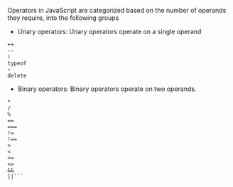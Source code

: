 Operators in JavaScript are categorized based on the number of operands they require, into the following groups

- Unary operators: Unary operators operate on a single operand
```
++
--
!
typeof
~
delete
```
- Binary operators: Binary operators operate on two operands.

```
*
/
%
==
===
!=
!==
>
<
>=
<=
&&
||```
